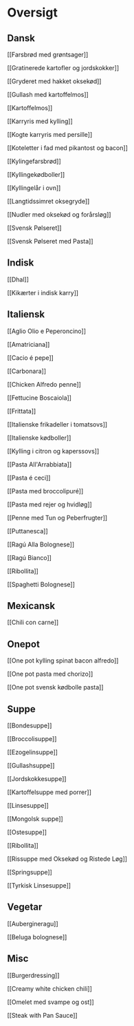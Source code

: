 # Oversigt
## Dansk
[[Farsbrød med grøntsager]]

[[Gratinerede kartofler og jordskokker]]

[[Gryderet med hakket oksekød]]

[[Gullash med kartoffelmos]]

[[Kartoffelmos]]

[[Karryris med kylling]]

[[Kogte karryris med persille]]

[[Koteletter i fad med pikantost og bacon]]

[[Kylingefarsbrød]]

[[Kyllingekødboller]]

[[Kyllingelår i ovn]]

[[Langtidssimret oksegryde]]

[[Nudler med oksekød og forårsløg]]

[[Svensk Pølseret]]

[[Svensk Pølseret med Pasta]]

## Indisk 
[[Dhal]]

[[Kikærter i indisk karry]]

## Italiensk 
[[Aglio Olio e Peperoncino]]

[[Amatriciana]]

[[Cacio é pepe]]

[[Carbonara]]

[[Chicken Alfredo penne]]

[[Fettucine Boscaiola]]

[[Frittata]]

[[Italienske frikadeller i tomatsovs]]

[[Italienske kødboller]]

[[Kylling i citron og kaperssovs]]

[[Pasta All'Arrabbiata]]

[[Pasta é ceci]]

[[Pasta med broccolipuré]]

[[Pasta med rejer og hvidløg]]

[[Penne med Tun og Peberfrugter]]

[[Puttanesca]]

[[Ragú Alla Bolognese]]

[[Ragú Bianco]]

[[Ribollita]]

[[Spaghetti Bolognese]]

## Mexicansk 
[[Chili con carne]]

## Onepot
[[One pot kylling spinat bacon alfredo]]

[[One pot pasta med chorizo]]

[[One pot svensk kødbolle pasta]]

## Suppe 
[[Bondesuppe]]

[[Broccolisuppe]]

[[Ezogelinsuppe]]

[[Gullashsuppe]]

[[Jordskokkesuppe]]

[[Kartoffelsuppe med porrer]]

[[Linsesuppe]]

[[Mongolsk suppe]]

[[Ostesuppe]]

[[Ribollita]]

[[Rissuppe med Oksekød og Ristede Løg]]

[[Springsuppe]]

[[Tyrkisk Linsesuppe]]

## Vegetar 
[[Aubergineragu]]

[[Beluga bolognese]]

## Misc 
[[Burgerdressing]]

[[Creamy white chicken chili]]

[[Omelet med svampe og ost]]

[[Steak with Pan Sauce]]